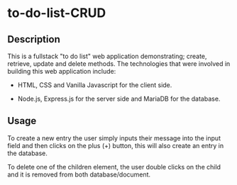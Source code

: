 # to-do-list-CRUD

## Description

This is a fullstack "to do list" web application demonstrating; create, retrieve, update and delete methods.
The technologies that were involved in building this web application include: 

+ HTML, CSS and Vanilla Javascript for the client side.

+ Node.js, Express.js for the server side and MariaDB for the database.

## Usage

To create a new entry the user simply inputs their message into the input field and then clicks on the plus (+) button, this will also create an entry in the database.

To delete one of the children element, the user double clicks on the child and it is removed from both database/document.